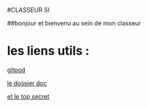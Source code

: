 #CLASSEUR SI

##bonjour et bienvenu au sein de mon classeur

# les liens utils :

[gitpod](https://jaune29-lecours-smj21rj81kp.ws-eu64.gitpod.io/)

[le dossier doc](https://github.com/Jaune29/le-cours/tree/main/docs)

[et le top secret](https://www.youtube.com/watch?v=dQw4w9WgXcQ)
